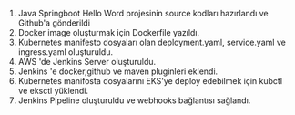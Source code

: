 1. Java Springboot Hello Word projesinin source kodları hazırlandı ve Github'a gönderildi
2. Docker image oluşturmak için Dockerfile yazıldı.
3. Kubernetes manifesto dosyaları olan deployment.yaml, service.yaml ve ingress.yaml oluşturuldu.
4. AWS 'de Jenkins Server oluşturuldu.
5. Jenkins 'e docker,github ve maven pluginleri eklendi.
6. Kubernetes manifosta dosyalarını EKS'ye deploy edebilmek için kubctl ve eksctl yüklendi.
7. Jenkins Pipeline oluşturuldu ve webhooks bağlantısı sağlandı.







